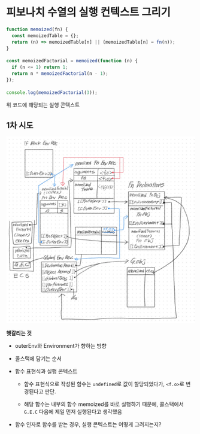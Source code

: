 # 피보나치 수열의 실행 컨텍스트 그리기

```js
function memoized(fn) {
  const memoizedTable = {};
  return (n) => memoizedTable[n] || (memoizedTable[n] = fn(n));
}

const memoizedFactorial = memoized(function (n) {
  if (n <= 1) return 1;
  return n * memoizedFactorial(n - 1);
});

console.log(memoizedFactorial(3));
```

위 코드에 해당되는 실행 콘텍스트

## 1차 시도

![1차 시도 이미지](image/try1.png)

**헷갈리는 것**

- outerEnv와 Environment가 향하는 방향

- 콜스택에 담기는 순서

- 함수 표현식과 실행 콘텍스트

  - 함수 표현식으로 작성된 함수는 `undefined`로 값이 할당되었다가, `<f.o>`로 변경된다고 판단.

  - 해당 함수는 내부의 함수 memoized를 바로 실행하기 때문에, 콜스택에서 `G.E.C` 다음에 제일 먼저 실행된다고 생각했음

- 함수 인자로 함수를 받는 경우, 실행 콘텍스트는 어떻게 그려지는지?
